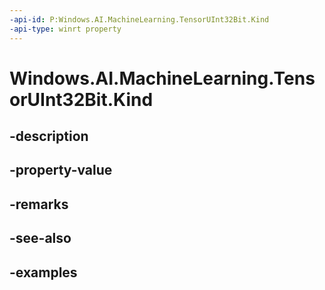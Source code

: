 ```yaml
---
-api-id: P:Windows.AI.MachineLearning.TensorUInt32Bit.Kind
-api-type: winrt property
---
```


<!-- Property syntax.
public LearningModelFeatureKind Kind { get; }
-->

# Windows.AI.MachineLearning.TensorUInt32Bit.Kind

## -description

## -property-value

## -remarks

## -see-also

## -examples

